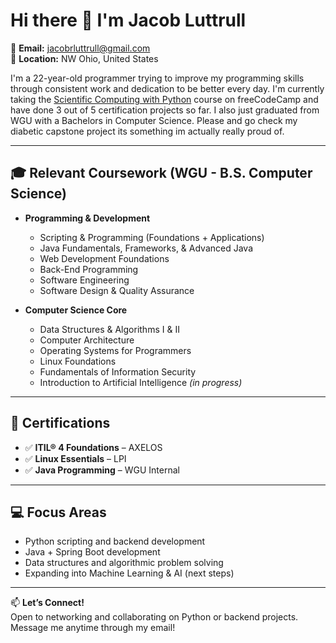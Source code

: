 # Hi there 👋 I'm Jacob Luttrull

📧 **Email:** jacobrluttrull@gmail.com  
📍 **Location:**  NW Ohio, United States  

I'm a 22-year-old programmer trying to improve my programming skills through consistent work and dedication to be better every day. I'm currently taking the [Scientific Computing with Python](https://www.freecodecamp.org/learn/scientific-computing-with-python/) course on freeCodeCamp and have done 3 out of 5 certification projects so far. I also just graduated from WGU with a Bachelors in Computer Science.
Please and go check my diabetic capstone project its something im actually really proud of.

---

## 🎓 Relevant Coursework (WGU - B.S. Computer Science)

- **Programming & Development**  
  - Scripting & Programming (Foundations + Applications)  
  - Java Fundamentals, Frameworks, & Advanced Java  
  - Web Development Foundations  
  - Back-End Programming  
  - Software Engineering  
  - Software Design & Quality Assurance

- **Computer Science Core**  
  - Data Structures & Algorithms I & II  
  - Computer Architecture  
  - Operating Systems for Programmers  
  - Linux Foundations  
  - Fundamentals of Information Security  
  - Introduction to Artificial Intelligence *(in progress)*

---

## 📜 Certifications

- ✅ **ITIL® 4 Foundations** – AXELOS  
- ✅ **Linux Essentials** – LPI  
- ✅ **Java Programming** – WGU Internal  

---

## 💻 Focus Areas

- Python scripting and backend development  
- Java + Spring Boot development  
- Data structures and algorithmic problem solving  
- Expanding into Machine Learning & AI (next steps)

---

📫 **Let’s Connect!**  
Open to networking and collaborating on Python or backend projects.
Message me anytime through my email!
